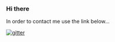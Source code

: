 ### Hi there

In order to contact me use the link below...

[![gitter](https://badges.gitter.im/Join%20Chat.svg)](https://gitter.im/veltzer/mark.veltzer)
